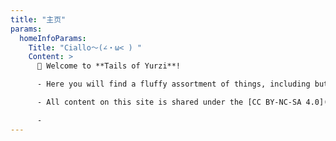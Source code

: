 ```yaml
---
title: "主页"
params:
  homeInfoParams:
    Title: "Ciallo～(∠・ω< ) "
    Content: >
      👋 Welcome to **Tails of Yurzi**!

      - Here you will find a fluffy assortment of things, including but not limited to knowledge, cats, and tails of all sorts.

      - All content on this site is shared under the [CC BY-NC-SA 4.0](https://creativecommons.org/licenses/by-nc-sa/4.0/deed.en) license.

      -
---
```

